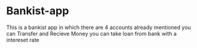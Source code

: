 # Bankist-app
This is a bankist app in which there are 4 accounts already mentioned 
you can Transfer and Recieve Money
you can take loan from bank with a intereset rate

